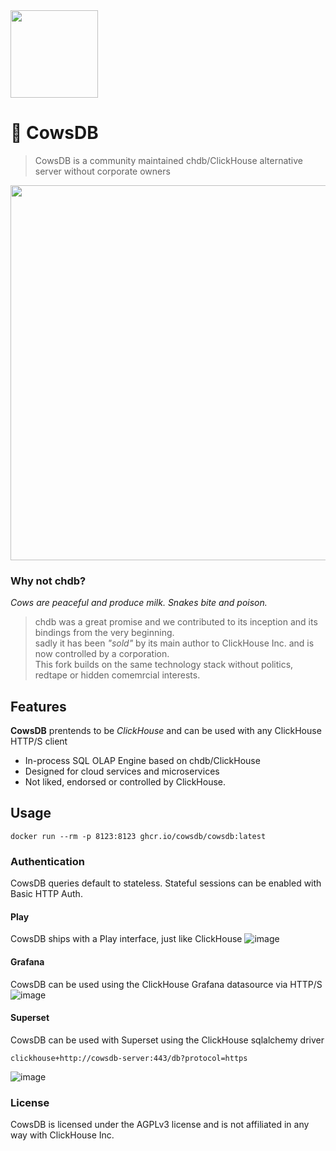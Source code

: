 <img src="https://github.com/cowsdb/cowsdb/assets/1423657/0df1c101-4f0b-46ac-b33f-aa06cb74f11a" width=140>

# 🐄 CowsDB 

> CowsDB is a community maintained chdb/ClickHouse alternative server without corporate owners

<img src="https://github.com/cowsdb/cowsdb/assets/1423657/7d937499-9512-4a5f-b832-7a689112fc1e" width=600>


### Why not chdb?

_Cows are peaceful and produce milk. Snakes bite and poison._


> chdb was a great promise and we contributed to its inception and its bindings from the very beginning.<br>
> sadly it has been _"sold"_ by its main author to ClickHouse Inc. and is now controlled by a corporation.<br>
> This fork builds on the same technology stack without politics, redtape or hidden comemrcial interests.<br>


> 
## Features
**CowsDB** prentends to be _ClickHouse_ and can be used with any ClickHouse HTTP/S client

- In-process SQL OLAP Engine based on chdb/ClickHouse
- Designed for cloud services and microservices
- Not liked, endorsed or controlled by ClickHouse.

## Usage
```
docker run --rm -p 8123:8123 ghcr.io/cowsdb/cowsdb:latest
```

### Authentication
CowsDB queries default to stateless. Stateful sessions can be enabled with Basic HTTP Auth.

#### Play
CowsDB ships with a Play interface, just like ClickHouse
![image](https://github.com/cowsdb/cowsdb/assets/1423657/ea3f5546-0b24-40c4-93f7-a551ee976459)

#### Grafana
CowsDB can be used using the ClickHouse Grafana datasource via HTTP/S
![image](https://github.com/cowsdb/cowsdb/assets/1423657/e69c5a6d-1352-4bbd-ac31-2d4585f83663)

#### Superset
CowsDB can be used with Superset using the ClickHouse sqlalchemy driver
```
clickhouse+http://cowsdb-server:443/db?protocol=https
```
![image](https://github.com/cowsdb/cowsdb/assets/1423657/1a3956b4-c637-403e-ada6-579fde00554c)


### License
CowsDB is licensed under the AGPLv3 license and is not affiliated in any way with ClickHouse Inc. 
